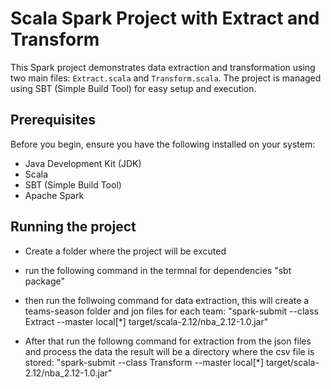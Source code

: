 # Scala Spark Project with Extract and Transform

This Spark project demonstrates data extraction and transformation using two main files: `Extract.scala` and `Transform.scala`. The project is managed using SBT (Simple Build Tool) for easy setup and execution.

## Prerequisites

Before you begin, ensure you have the following installed on your system:

- Java Development Kit (JDK)
- Scala
- SBT (Simple Build Tool)
- Apache Spark

## Running the project 
- Create a folder where the project will be excuted
- run the following command in the termnal for dependencies "sbt package"
- then run the follwoing command for data extraction, this will create a teams-season folder and jon files for each team:
 "spark-submit   --class Extract   --master local[*]   target/scala-2.12/nba_2.12-1.0.jar"

- After that run the followng command for extraction from the json files and process the data the result will be a directory where the csv file is stored:
"spark-submit   --class Transform   --master local[*]   target/scala-2.12/nba_2.12-1.0.jar"
